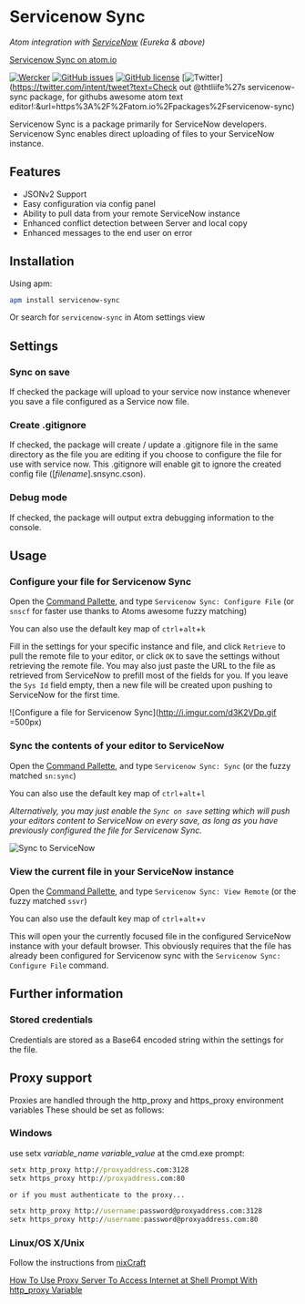 # Servicenow Sync

*Atom integration with [ServiceNow](http://www.servicenow.com) (Eureka & above)*

[Servicenow Sync on atom.io](https://atom.io/packages/servicenow-sync)

[![Wercker](https://img.shields.io/wercker/ci/wercker/docs.svg?maxAge=2592000)](https://github.com/thtliife/servicenow-sync)
[![GitHub issues](https://img.shields.io/github/issues/thtliife/servicenow-sync.svg)](https://github.com/thtliife/servicenow-sync/issues)
[![GitHub license](https://img.shields.io/badge/license-MIT-blue.svg)](https://raw.githubusercontent.com/thtliife/servicenow-sync/master/LICENSE.md)
[![Twitter](https://img.shields.io/twitter/url/https/github.com/thtliife/servicenow-sync.svg?style=social)](https://twitter.com/intent/tweet?text=Check out @thtliife%27s servicenow-sync package, for githubs awesome atom text editor!:&url=https%3A%2F%2Fatom.io%2Fpackages%2Fservicenow-sync)

Servicenow Sync is a package primarily for ServiceNow developers.
Servicenow Sync enables direct uploading of files to your ServiceNow instance.

## Features

*   JSONv2 Support
*   Easy configuration via config panel
*   Ability to pull data from your remote ServiceNow instance
*   Enhanced conflict detection between Server and local copy
*   Enhanced messages to the end user on error

<!-- ![servicenow-sync configuration pane](http://i.imgur.com/zatN393.png =500x)
 -->
## Installation

Using apm:

```bash
apm install servicenow-sync
```

Or search for `servicenow-sync` in Atom settings view

## Settings

### Sync on save

If checked the package will upload to your service now instance whenever you
save a file configured as a Service now file.

### Create .gitignore

If checked, the package will create / update a .gitignore file in the same
directory as the file you are editing if you choose to configure the file
for use with service now.
This .gitignore will enable git to ignore the created config file
(\[*filename*\].snsync.cson).

### Debug mode

If checked, the package will output extra debugging information to the console.

## Usage

### Configure your file for Servicenow Sync

Open the [Command Pallette](https://github.com/atom/command-palette), and type
`Servicenow Sync: Configure File` (or `snscf` for faster use thanks to Atoms
awesome fuzzy matching)

You can also use the default key map of `ctrl`+`alt`+`k`

Fill in the settings for your specific instance and file, and click `Retrieve`
to pull the remote file to your editor, or click `OK` to save the settings
without retrieving the remote file.
You may also just paste the URL to the file as retrieved from ServiceNow to
prefill most of the fields for you.
If you leave the `Sys Id` field empty, then a new file will be created upon
pushing to ServiceNow for the first time.

![Configure a file for Servicenow Sync](http://i.imgur.com/d3K2VDp.gif =500px)

### Sync the contents of your editor to ServiceNow

Open the [Command Pallette](https://github.com/atom/command-palette), and type
`Servicenow Sync: Sync` (or the fuzzy matched `sn:sync`)

You can also use the default key map of `ctrl`+`alt`+`l`

*Alternatively, you may just enable the `Sync on save` setting which will push
your editors content to ServiceNow on every save, as long as you have previously
configured the file for Servicenow Sync.*

![Sync to ServiceNow](http://i.imgur.com/TjMcjxP.gif)

### View the current file in your ServiceNow instance

Open the [Command Pallette](https://github.com/atom/command-palette), and type
`Servicenow Sync: View Remote` (or the fuzzy matched `ssvr`)

You can also use the default key map of `ctrl`+`alt`+`v`

This will open your the currently focused file in the configured ServiceNow
instance with your default browser. This obviously requires that the file has
already been configured for Servicenow sync with the
`Servicenow Sync: Configure File` command.

## Further information

### Stored credentials

Credentials are stored as a Base64 encoded string within the settings
for the file.

## Proxy support

Proxies are handled through the http_proxy and https_proxy environment variables
These should be set as follows:

### Windows

use setx *variable_name* *variable_value* at the cmd.exe prompt:

```cmd
setx http_proxy http://proxyaddress.com:3128
setx https_proxy http://proxyaddress.com:80

or if you must authenticate to the proxy...

setx http_proxy http://username:password@proxyaddress.com:3128
setx https_proxy http://username:password@proxyaddress.com:80
```

### Linux/OS X/Unix

Follow the instructions from [nixCraft](http://www.cyberciti.biz/faq/)

[How To Use Proxy Server To Access Internet at Shell Prompt With http_proxy Variable](http://www.cyberciti.biz/faq/linux-unix-set-proxy-environment-variable/)
